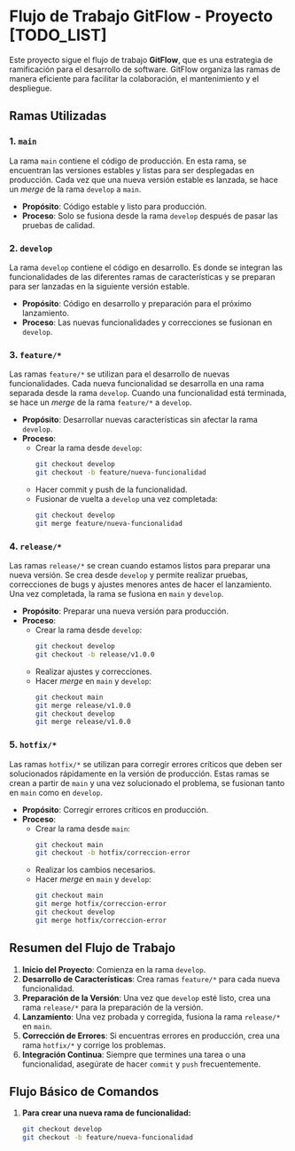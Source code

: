 
# Flujo de Trabajo GitFlow - Proyecto [TODO_LIST]

Este proyecto sigue el flujo de trabajo **GitFlow**, que es una estrategia de ramificación para el desarrollo de software. GitFlow organiza las ramas de manera eficiente para facilitar la colaboración, el mantenimiento y el despliegue.

## Ramas Utilizadas

### 1. **`main`**
La rama `main` contiene el código de producción. En esta rama, se encuentran las versiones estables y listas para ser desplegadas en producción. Cada vez que una nueva versión estable es lanzada, se hace un *merge* de la rama `develop` a `main`.

- **Propósito**: Código estable y listo para producción.
- **Proceso**: Solo se fusiona desde la rama `develop` después de pasar las pruebas de calidad.

### 2. **`develop`**
La rama `develop` contiene el código en desarrollo. Es donde se integran las funcionalidades de las diferentes ramas de características y se preparan para ser lanzadas en la siguiente versión estable.

- **Propósito**: Código en desarrollo y preparación para el próximo lanzamiento.
- **Proceso**: Las nuevas funcionalidades y correcciones se fusionan en `develop`.

### 3. **`feature/*`**
Las ramas `feature/*` se utilizan para el desarrollo de nuevas funcionalidades. Cada nueva funcionalidad se desarrolla en una rama separada desde la rama `develop`. Cuando una funcionalidad está terminada, se hace un *merge* de la rama `feature/*` a `develop`.

- **Propósito**: Desarrollar nuevas características sin afectar la rama `develop`.
- **Proceso**: 
  - Crear la rama desde `develop`:  
    ```bash
    git checkout develop
    git checkout -b feature/nueva-funcionalidad
    ```
  - Hacer commit y push de la funcionalidad.
  - Fusionar de vuelta a `develop` una vez completada:
    ```bash
    git checkout develop
    git merge feature/nueva-funcionalidad
    ```

### 4. **`release/*`**
Las ramas `release/*` se crean cuando estamos listos para preparar una nueva versión. Se crea desde `develop` y permite realizar pruebas, correcciones de bugs y ajustes menores antes de hacer el lanzamiento. Una vez completada, la rama se fusiona en `main` y `develop`.

- **Propósito**: Preparar una nueva versión para producción.
- **Proceso**: 
  - Crear la rama desde `develop`:
    ```bash
    git checkout develop
    git checkout -b release/v1.0.0
    ```
  - Realizar ajustes y correcciones.
  - Hacer *merge* en `main` y `develop`:
    ```bash
    git checkout main
    git merge release/v1.0.0
    git checkout develop
    git merge release/v1.0.0
    ```

### 5. **`hotfix/*`**
Las ramas `hotfix/*` se utilizan para corregir errores críticos que deben ser solucionados rápidamente en la versión de producción. Estas ramas se crean a partir de `main` y una vez solucionado el problema, se fusionan tanto en `main` como en `develop`.

- **Propósito**: Corregir errores críticos en producción.
- **Proceso**:
  - Crear la rama desde `main`:
    ```bash
    git checkout main
    git checkout -b hotfix/correccion-error
    ```
  - Realizar los cambios necesarios.
  - Hacer *merge* en `main` y `develop`:
    ```bash
    git checkout main
    git merge hotfix/correccion-error
    git checkout develop
    git merge hotfix/correccion-error
    ```

## Resumen del Flujo de Trabajo

1. **Inicio del Proyecto**: Comienza en la rama `develop`.
2. **Desarrollo de Características**: Crea ramas `feature/*` para cada nueva funcionalidad.
3. **Preparación de la Versión**: Una vez que `develop` esté listo, crea una rama `release/*` para la preparación de la versión.
4. **Lanzamiento**: Una vez probada y corregida, fusiona la rama `release/*` en `main`.
5. **Corrección de Errores**: Si encuentras errores en producción, crea una rama `hotfix/*` y corrige los problemas.
6. **Integración Continua**: Siempre que termines una tarea o una funcionalidad, asegúrate de hacer `commit` y `push` frecuentemente.

## Flujo Básico de Comandos

1. **Para crear una nueva rama de funcionalidad:**
   ```bash
   git checkout develop
   git checkout -b feature/nueva-funcionalidad
